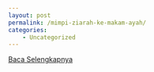 ```yaml
---
layout: post
permalink: /mimpi-ziarah-ke-makam-ayah/
categories:
    - Uncategorized
---
```


[Baca Selengkapnya](/05)